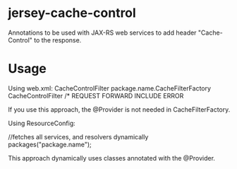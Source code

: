 jersey-cache-control
====================

Annotations to be used with JAX-RS web services to add header "Cache-Control" to the response.


Usage
=====

Using web.xml:
<filter>
    <filter-name>CacheControlFilter</filter-name>
    <filter-class>package.name.CacheFilterFactory</filter-class>
</filter>
<filter-mapping>
    <filter-name>CacheControlFilter</filter-name>
    <url-pattern>/*</url-pattern>
    <dispatcher>REQUEST</dispatcher>
    <dispatcher>FORWARD</dispatcher>
    <dispatcher>INCLUDE</dispatcher>
    <dispatcher>ERROR</dispatcher>
</filter-mapping>

If you use this approach, the @Provider is not needed in CacheFilterFactory.

Using ResourceConfig:

//fetches all services, and resolvers dynamically
packages("package.name");

This approach dynamically uses classes annotated with the @Provider.
